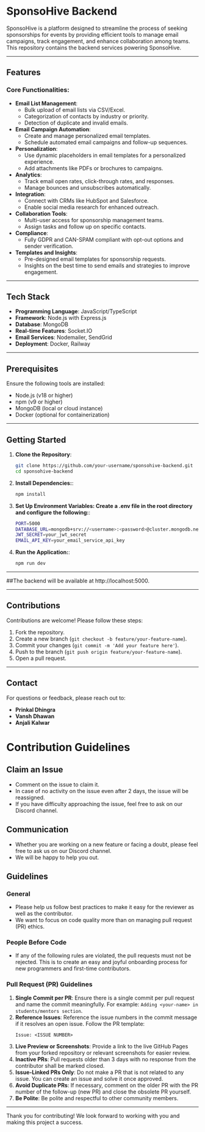 # SponsoHive Backend

SponsoHive is a platform designed to streamline the process of seeking sponsorships for events by providing efficient tools to manage email campaigns, track engagement, and enhance collaboration among teams. This repository contains the backend services powering SponsoHive.

---

## Features

### Core Functionalities:
- **Email List Management**:
  - Bulk upload of email lists via CSV/Excel.
  - Categorization of contacts by industry or priority.
  - Detection of duplicate and invalid emails.
- **Email Campaign Automation**:
  - Create and manage personalized email templates.
  - Schedule automated email campaigns and follow-up sequences.
- **Personalization**:
  - Use dynamic placeholders in email templates for a personalized experience.
  - Add attachments like PDFs or brochures to campaigns.
- **Analytics**:
  - Track email open rates, click-through rates, and responses.
  - Manage bounces and unsubscribes automatically.
- **Integration**:
  - Connect with CRMs like HubSpot and Salesforce.
  - Enable social media research for enhanced outreach.
- **Collaboration Tools**:
  - Multi-user access for sponsorship management teams.
  - Assign tasks and follow up on specific contacts.
- **Compliance**:
  - Fully GDPR and CAN-SPAM compliant with opt-out options and sender verification.
- **Templates and Insights**:
  - Pre-designed email templates for sponsorship requests.
  - Insights on the best time to send emails and strategies to improve engagement.

---

## Tech Stack

- **Programming Language**: JavaScript/TypeScript
- **Framework**: Node.js with Express.js
- **Database**: MongoDB
- **Real-time Features**: Socket.IO
- **Email Services**: Nodemailer, SendGrid
- **Deployment**: Docker, Railway

---

## Prerequisites

Ensure the following tools are installed:
- Node.js (v18 or higher)
- npm (v9 or higher)
- MongoDB (local or cloud instance)
- Docker (optional for containerization)

---

## Getting Started

1. **Clone the Repository**:
   ```bash
   git clone https://github.com/your-username/sponsohive-backend.git
   cd sponsohive-backend
2. **Install Dependencies:**:
   ```bash
   npm install
3. **Set Up Environment Variables: Create a .env file in the root directory and configure the following:**:
   ```bash
   PORT=5000
   DATABASE_URL=mongodb+srv://<username>:<password>@cluster.mongodb.net/sponsohive
   JWT_SECRET=your_jwt_secret
   EMAIL_API_KEY=your_email_service_api_key

4. **Run the Application:**:
   ```bash
   npm run dev

---


##The backend will be available at http://localhost:5000.

---

## Contributions
Contributions are welcome! Please follow these steps:
1. Fork the repository.
2. Create a new branch (`git checkout -b feature/your-feature-name`).
3. Commit your changes (`git commit -m 'Add your feature here'`).
4. Push to the branch (`git push origin feature/your-feature-name`).
5. Open a pull request.

---

## Contact
For questions or feedback, please reach out to:
- **Prinkal Dhingra**
-  **Vansh Dhawan**
- **Anjali Kalwar**  

# Contribution Guidelines

## Claim an Issue
- Comment on the issue to claim it.
- In case of no activity on the issue even after 2 days, the issue will be reassigned.
- If you have difficulty approaching the issue, feel free to ask on our Discord channel.

## Communication
- Whether you are working on a new feature or facing a doubt, please feel free to ask us on our Discord channel.
- We will be happy to help you out.

## Guidelines
### General
- Please help us follow best practices to make it easy for the reviewer as well as the contributor.
- We want to focus on code quality more than on managing pull request (PR) ethics.

### People Before Code
- If any of the following rules are violated, the pull requests must not be rejected. This is to create an easy and joyful onboarding process for new programmers and first-time contributors.

### Pull Request (PR) Guidelines
1. **Single Commit per PR**: Ensure there is a single commit per pull request and name the commit meaningfully. For example: `Adding <your-name> in students/mentors section`.
2. **Reference Issues**: Reference the issue numbers in the commit message if it resolves an open issue. Follow the PR template:
   ```
   Issue: <ISSUE NUMBER>
   ```
4. **Live Preview or Screenshots**: Provide a link to the live GitHub Pages from your forked repository or relevant screenshots for easier review.
5. **Inactive PRs**: Pull requests older than 3 days with no response from the contributor shall be marked closed.
6. **Issue-Linked PRs Only**: Do not make a PR that is not related to any issue. You can create an issue and solve it once approved.
7. **Avoid Duplicate PRs**: If necessary, comment on the older PR with the PR number of the follow-up (new PR) and close the obsolete PR yourself.
8. **Be Polite**: Be polite and respectful to other community members.
---

Thank you for contributing! We look forward to working with you and making this project a success.
